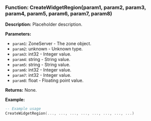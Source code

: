 ### Function: CreateWidgetRegion(param1, param2, param3, param4, param5, param6, param7, param8)

**Description:**
Placeholder description.

**Parameters:**
- `param1`: ZoneServer - The zone object.
- `param2`: unknown - Unknown type.
- `param3`: int32 - Integer value.
- `param4`: string - String value.
- `param5`: string - String value.
- `param6`: int32 - Integer value.
- `param7`: int32 - Integer value.
- `param8`: float - Floating point value.

**Returns:** None.

**Example:**

```lua
-- Example usage
CreateWidgetRegion(..., ..., ..., ..., ..., ..., ..., ...)
```
